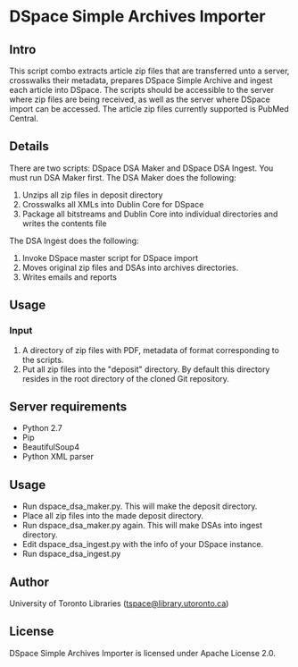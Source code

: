 # DSpace Simple Archives Importer
## Intro
This script combo extracts article zip files that are transferred unto a server, crosswalks their metadata, prepares DSpace Simple Archive and ingest each article into DSpace.
The scripts should be accessible to the server where zip files are being received, as well as the server where DSpace import can be accessed.
The article zip files currently supported is PubMed Central.

## Details
There are two scripts: DSpace DSA Maker and DSpace DSA Ingest.
You must run DSA Maker first.
The DSA Maker does the following:
1. Unzips all zip files in deposit directory
2. Crosswalks all XMLs into Dublin Core for DSpace
3. Package all bitstreams and Dublin Core into individual directories and writes the contents file

The DSA Ingest does the following:
1. Invoke DSpace master script for DSpace import
2. Moves original zip files and DSAs into archives directories.
3. Writes emails and reports

## Usage
### Input
1. A directory of zip files with PDF, metadata of format corresponding to the scripts.
2. Put all zip files into the "deposit" directory. By default this directory resides in the root directory of the cloned Git repository.

## Server requirements
* Python 2.7
* Pip
* BeautifulSoup4
* Python XML parser

## Usage
* Run dspace\_dsa\_maker.py. This will make the deposit directory.
* Place all zip files into the made deposit directory.
* Run dspace\_dsa\_maker.py again. This will make DSAs into ingest directory.
* Edit dspace_dsa_ingest.py with the info of your DSpace instance.
* Run dspace_dsa_ingest.py

## Author
University of Toronto Libraries (<tspace@library.utoronto.ca>)

## License
DSpace Simple Archives Importer is licensed under Apache License 2.0.
